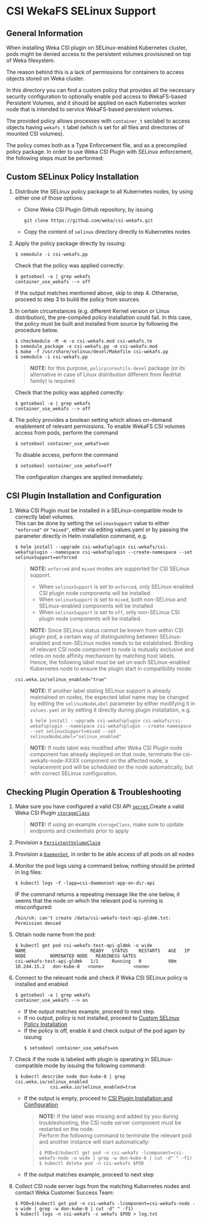 # CSI WekaFS SELinux Support

## General Information
When installing Weka CSI plugin on SELinux-enabled Kubernetes cluster, pods might be denied access
to the persistent volumes provisioned on top of Weka filesystem.

The reason behind this is a lack of permissions for containers to access objects stored on Weka cluster.

In this directory you can find a custom policy that provides all the necessary security configuration to optionally 
enable pod access to WekaFS-based Persistent Volumes, and it should be applied 
on each Kubernetes worker node that is intended to service WekaFS-based persistent volumes.

The provided policy allows processes with `container_t` seclabel to access objects having `wekafs_t` label (which is set for all files and directories of mounted CSI volumes).

The policy comes both as a Type Enforcement file, and as a precompiled policy package.
In order to use Weka CSI Plugin with SELinux enforcement, the following steps must be performed:

## Custom SELinux Policy Installation
1. Distribute the SELinux policy package to all Kubernetes nodes, by using either one of those options:
   * Clone Weka CSI Plugin Github repository, by issuing
     ```shell
     git clone https://github.com/weka/csi-wekafs.git
     ```
   * Copy the content of `selinux` directory directly to Kubernetes nodes
2. Apply the policy package directly by issuing:
   ```shell
   $ semodule -i csi-wekafs.pp
   ```
   Check that the policy was applied correctly:
   ```shell
   $ getsebool -a | grep wekafs
   container_use_wekafs --> off
   ```
   If the output matches mentioned above, skip to step 4. Otherwise, proceed to step 3 to build the policy from sources.
3. In certain circumstances (e.g. different Kernel version or Linux distribution), 
   the pre-compiled policy installation could fail. In this case, the policy must be built
   and installed from source by following the procedure below.
   ```shell
   $ checkmodule -M -m -o csi-wekafs.mod csi-wekafs.te
   $ semodule_package -o csi-wekafs.pp -m csi-wekafs.mod
   $ make -f /usr/share/selinux/devel/Makefile csi-wekafs.pp
   $ semodule -i csi-wekafs.pp
   ```
   > **NOTE:** for this purpose, `policycoreutils-devel` package 
   > (or its alternative in case of Linux distribution different from RedHat family) is required

   Check that the policy was applied correctly:
   ```shell
   $ getsebool -a | grep wekafs
   container_use_wekafs --> off
   ```

4. The policy provides a boolean setting which allows on-demand enablement of relevant permissions.
   To enable WekaFS CSI volumes access from pods, perform the command
   ```shell
   $ setsebool container_use_wekafs=on
   ```
   To disable access, perform the command
   ```shell
   $ setsebool container_use_wekafs=off
   ```
   The configuration changes are applied immediately.

## CSI Plugin Installation and Configuration
1. Weka CSI Plugin must be installed in a SELinux-compatible mode to correctly label volumes.  
   This can be done by setting the `selinuxSupport` value to either `"enforced"` or `"mixed"`, either via editing values.yaml or by passing the parameter directly in Helm installation command, e.g.
   ```shell
   $ helm install --upgrade csi-wekafsplugin csi-wekafs/csi-wekafsplugin --namespace csi-wekafsplugin --create-namespace --set selinuxSupport=enforced
   ```
   > **NOTE:** `enforced` and `mixed` modes are supported for CSI SELinux support.
   > * When `selinuxSupport` is set to `enforced`, only SELinux-enabled CSI plugin node components will be installed
   > * When `selinuxSupport` is set to `mixed`, both non-SELinux and SELinux-enabled components will be installed
   > * When `selinuxSupport` is set to `off`, only non-SELinux CSI plugin node components will be installed.
   > 
   > **NOTE:** Since SELinux status cannot be known from within CSI plugin pod, 
   > a certain way of distinguishing between SELinux-enabled and non-SELinux nodes needs to be established.
   > Binding of relevant CSI node component to node is mutually exclusive and relies on node affinity mechanism by matching host labels.  
   Hence, the following label must be set on each SELinux-enabled Kubernetes node to ensure the plugin start in compatibility mode:
   ```shell
   csi.weka.io/selinux_enabled="true"
   ```
   > **NOTE:** If another label stating SELinux support is already maintained on nodes, the expected label name may be changed by editing the `selinuxNodeLabel` parameter 
   > by either modifying it in `values.yaml` or by setting it directly during plugin installation, e.g.
   > ```shell
   > $ helm install --upgrade csi-wekafsplugin csi-wekafs/csi-wekafsplugin --namespace csi-wekafsplugin --create-namespace --set selinuxSupport=mixed --set selinuxNodeLabel="selinux_enabled"
   > ```

   > **NOTE:** If node label was modified after Weka CSI Plugin node component has already 
   > deployed on that node, terminate the csi-wekafs-node-XXXX component on the affected node,
   > a replacement pod will be scheduled on the node automatically, but with correct SELinux configuration.
   
## Checking Plugin Operation & Troubleshooting
 
1. Make sure you have configured a valid CSI API [`secret`](../examples/common/csi-wekafs-api-secret.yaml),Create a valid Weka CSI Plugin [`storageClass`](../examples/dynamic_api)  
   > **NOTE:** If using an example `storageClass`, make sure to update endpoints and credentials prior to apply 
2. Provision a [`PersistentVolumeClaim`](../examples/dynamic_directory/pvc-wekafs-dir-api.yaml)
3. Provision a [`DaemonSet`](../examples/dynamic_directory/csi-daemonset.app-on-dir-api.yaml), in order to be able access of all pods on all nodes
4. Monitor the pod logs using a command below, nothing should be printed in log files:
   ```shell
   $ kubectl logs -f -lapp=csi-daemonset-app-on-dir-api
   ```
   IF the command returns a repeating message like the one below, it seems that the node on which the relevant pod is running is misconfigured:
   ```shell
   /bin/sh: can't create /data/csi-wekafs-test-api-gldmk.txt: Permission denied
   ```
   
5. Obtain node name from the pod:
   ```shell
   $ kubectl get pod csi-wekafs-test-api-gldmk -o wide
   NAME                        READY   STATUS    RESTARTS   AGE   IP            NODE         NOMINATED NODE   READINESS GATES
   csi-wekafs-test-api-gldmk   1/1     Running   0          98m   10.244.15.2   don-kube-8   <none>           <none>
   ```

6. Connect to the relevant node and check if Weka CSI SELinux policy is installed and enabled
   ```shell
   $ getsebool -a | grep wekafs
   container_use_wekafs --> on
   ```
   * If the output matches example, proceed to next step. 
   * If no output, policy is not installed, proceed to [Custom SELinux Policy Installation](#custom-selinux-policy-installation)
   * If the policy is off, enable it and check output of the pod again by issuing
     ```shell
     $ setsebool container_use_wekafs=on
     ```
7. Check if the node is labeled with plugin is operating in SELinux-compatible mode by issuing the following command:
   ```shell
   $ kubectl describe node don-kube-8 | grep csi.weka.io/selinux_enabled
                csi.weka.io/selinux_enabled=true
   ``` 
   * If the output is empty, proceed to [CSI Plugin Installation and Configuration](#csi-plugin-installation-and-configuration)
     > **NOTE:** If the label was missing and added by you during troubleshooting, the CSI node server component must be restarted on the node.  
     Perform the following command to terminate the relevant pod and another instance will start automatically:
     > ```shell
     > $ POD=$(kubectl get pod -n csi-wekafs -lcomponent=csi-wekafs-node -o wide | grep -w don-kube-8 | cut -d" " -f1)
     > $ kubectl delete pod -n csi-wekafs $POD
     >``` 
   * If the output matches example, proceed to next step
8. Collect CSI node server logs from the matching Kubernetes nodes and contact Weka Customer Success Team:
   ```shell
   $ POD=$(kubectl get pod -n csi-wekafs -lcomponent=csi-wekafs-node -o wide | grep -w don-kube-8 | cut -d" " -f1)
   $ kubectl logs -n csi-wekafs -c wekafs $POD > log.txt  
   ```
